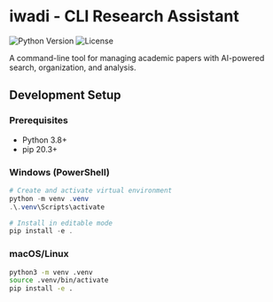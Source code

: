 # iwadi - CLI Research Assistant

![Python Version](https://img.shields.io/badge/python-3.8%2B-blue)
![License](https://img.shields.io/badge/license-MIT-green)

A command-line tool for managing academic papers with AI-powered search, organization, and analysis.


## Development Setup

### Prerequisites
- Python 3.8+
- pip 20.3+

### Windows (PowerShell)
```powershell
# Create and activate virtual environment
python -m venv .venv
.\.venv\Scripts\activate

# Install in editable mode
pip install -e .
```
### macOS/Linux
```bash
python3 -m venv .venv
source .venv/bin/activate
pip install -e .
```